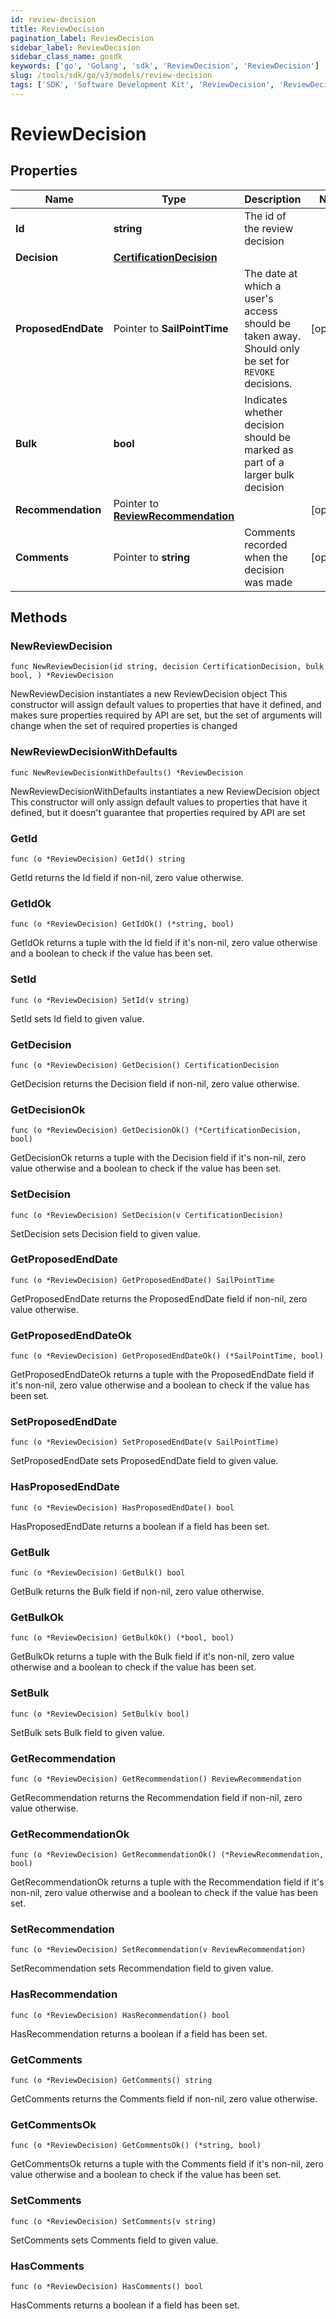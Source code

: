 ```yaml
---
id: review-decision
title: ReviewDecision
pagination_label: ReviewDecision
sidebar_label: ReviewDecision
sidebar_class_name: gosdk
keywords: ['go', 'Golang', 'sdk', 'ReviewDecision', 'ReviewDecision']
slug: /tools/sdk/go/v3/models/review-decision
tags: ['SDK', 'Software Development Kit', 'ReviewDecision', 'ReviewDecision']
---
```


# ReviewDecision

## Properties

| Name | Type | Description | Notes |
| --- | --- | --- | --- |
| **Id** | **string** | The id of the review decision |
| **Decision** | [**CertificationDecision**](certification-decision) |  |
| **ProposedEndDate** | Pointer to **SailPointTime** | The date at which a user's access should be taken away. Should only be set for `REVOKE` decisions. | [optional] |
| **Bulk** | **bool** | Indicates whether decision should be marked as part of a larger bulk decision |
| **Recommendation** | Pointer to [**ReviewRecommendation**](review-recommendation) |  | [optional] |
| **Comments** | Pointer to **string** | Comments recorded when the decision was made | [optional] |

## Methods

### NewReviewDecision

`func NewReviewDecision(id string, decision CertificationDecision, bulk bool, ) *ReviewDecision`

NewReviewDecision instantiates a new ReviewDecision object This constructor will assign default values to properties that have it defined, and makes sure properties required by API are set, but the set of arguments will change when the set of required properties is changed

### NewReviewDecisionWithDefaults

`func NewReviewDecisionWithDefaults() *ReviewDecision`

NewReviewDecisionWithDefaults instantiates a new ReviewDecision object This constructor will only assign default values to properties that have it defined, but it doesn't guarantee that properties required by API are set

### GetId

`func (o *ReviewDecision) GetId() string`

GetId returns the Id field if non-nil, zero value otherwise.

### GetIdOk

`func (o *ReviewDecision) GetIdOk() (*string, bool)`

GetIdOk returns a tuple with the Id field if it's non-nil, zero value otherwise and a boolean to check if the value has been set.

### SetId

`func (o *ReviewDecision) SetId(v string)`

SetId sets Id field to given value.

### GetDecision

`func (o *ReviewDecision) GetDecision() CertificationDecision`

GetDecision returns the Decision field if non-nil, zero value otherwise.

### GetDecisionOk

`func (o *ReviewDecision) GetDecisionOk() (*CertificationDecision, bool)`

GetDecisionOk returns a tuple with the Decision field if it's non-nil, zero value otherwise and a boolean to check if the value has been set.

### SetDecision

`func (o *ReviewDecision) SetDecision(v CertificationDecision)`

SetDecision sets Decision field to given value.

### GetProposedEndDate

`func (o *ReviewDecision) GetProposedEndDate() SailPointTime`

GetProposedEndDate returns the ProposedEndDate field if non-nil, zero value otherwise.

### GetProposedEndDateOk

`func (o *ReviewDecision) GetProposedEndDateOk() (*SailPointTime, bool)`

GetProposedEndDateOk returns a tuple with the ProposedEndDate field if it's non-nil, zero value otherwise and a boolean to check if the value has been set.

### SetProposedEndDate

`func (o *ReviewDecision) SetProposedEndDate(v SailPointTime)`

SetProposedEndDate sets ProposedEndDate field to given value.

### HasProposedEndDate

`func (o *ReviewDecision) HasProposedEndDate() bool`

HasProposedEndDate returns a boolean if a field has been set.

### GetBulk

`func (o *ReviewDecision) GetBulk() bool`

GetBulk returns the Bulk field if non-nil, zero value otherwise.

### GetBulkOk

`func (o *ReviewDecision) GetBulkOk() (*bool, bool)`

GetBulkOk returns a tuple with the Bulk field if it's non-nil, zero value otherwise and a boolean to check if the value has been set.

### SetBulk

`func (o *ReviewDecision) SetBulk(v bool)`

SetBulk sets Bulk field to given value.

### GetRecommendation

`func (o *ReviewDecision) GetRecommendation() ReviewRecommendation`

GetRecommendation returns the Recommendation field if non-nil, zero value otherwise.

### GetRecommendationOk

`func (o *ReviewDecision) GetRecommendationOk() (*ReviewRecommendation, bool)`

GetRecommendationOk returns a tuple with the Recommendation field if it's non-nil, zero value otherwise and a boolean to check if the value has been set.

### SetRecommendation

`func (o *ReviewDecision) SetRecommendation(v ReviewRecommendation)`

SetRecommendation sets Recommendation field to given value.

### HasRecommendation

`func (o *ReviewDecision) HasRecommendation() bool`

HasRecommendation returns a boolean if a field has been set.

### GetComments

`func (o *ReviewDecision) GetComments() string`

GetComments returns the Comments field if non-nil, zero value otherwise.

### GetCommentsOk

`func (o *ReviewDecision) GetCommentsOk() (*string, bool)`

GetCommentsOk returns a tuple with the Comments field if it's non-nil, zero value otherwise and a boolean to check if the value has been set.

### SetComments

`func (o *ReviewDecision) SetComments(v string)`

SetComments sets Comments field to given value.

### HasComments

`func (o *ReviewDecision) HasComments() bool`

HasComments returns a boolean if a field has been set.
